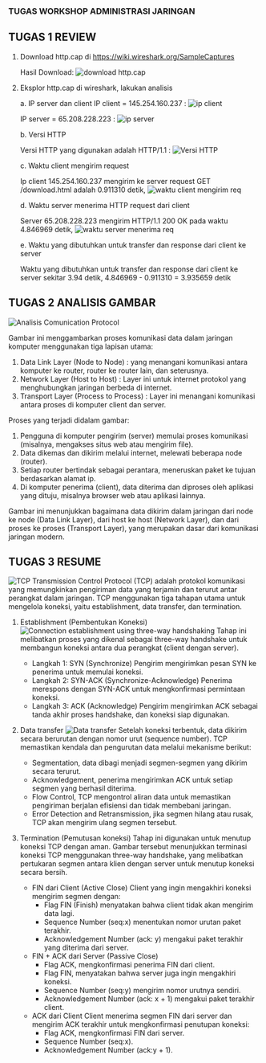 ### TUGAS WORKSHOP ADMINISTRASI JARINGAN 

## TUGAS 1 REVIEW
  1. Download http.cap di https://wiki.wireshark.org/SampleCaptures

       Hasil Download:
       ![download http.cap](https://github.com/Kansaadeneva/AdminJaringan2025/blob/682c5d1cd44fcd3779a622d5ae407769afac5a53/Screenshot%202025-02-20%20190906.png)

     
  3. Eksplor http.cap di wireshark, lakukan analisis

     a. IP server dan client
      IP client = 145.254.160.237 :
      ![ip client](https://github.com/Kansaadeneva/AdminJaringan2025/blob/d4bf49b0a960fd9ab06b7c78fb5e57bb15eee6aa/Screenshot%202025-02-20%20202627.png)

      IP server = 65.208.228.223 :
      ![ip server](https://github.com/Kansaadeneva/AdminJaringan2025/blob/d4bf49b0a960fd9ab06b7c78fb5e57bb15eee6aa/Screenshot%202025-02-20%20202627.png)
     
     b. Versi HTTP

      Versi HTTP yang digunakan adalah HTTP/1.1 :
      ![Versi HTTP](https://github.com/Kansaadeneva/AdminJaringan2025/blob/c4d9edd1ac2e88e85067e7504ed0023f972f741e/Screenshot%202025-02-20%20192522.png)
     
     c. Waktu client mengirim request

      Ip client 145.254.160.237 mengirim ke server request GET /download.html adalah 0.911310 detik,
      ![waktu client mengirim req](https://github.com/Kansaadeneva/AdminJaringan2025/blob/acdbb602011e950d6a477dc147d655c4b422397f/Screenshot%202025-02-20%20193011.png)
     
     d. Waktu server menerima HTTP request dari client

      Server 65.208.228.223 mengirim HTTP/1.1 200 OK pada waktu 4.846969 detik,
      ![waktu server menerima req](https://github.com/Kansaadeneva/AdminJaringan2025/blob/75efbece904d4da8dae9a5edbb37ec1d4b246bdf/Screenshot%202025-02-20%20193021.png)
     
     e. Waktu yang dibutuhkan untuk transfer dan response dari client ke server

      Waktu yang dibutuhkan untuk transfer dan response dari client ke server sekitar 3.94 detik,
      4.846969 - 0.911310 = 3.935659 detik


## TUGAS 2 ANALISIS GAMBAR

![Analisis Comunication Protocol](https://github.com/Kansaadeneva/AdminJaringan2025/blob/abc47dd73f1e5b9af0ec48c0361e86d02d21a1f6/Screenshot%202025-02-20%20204512.png)

  Gambar ini menggambarkan proses komunikasi data dalam jaringan komputer menggunakan tiga lapisan utama:
  1. Data Link Layer (Node to Node) : yang menangani komunikasi antara komputer ke router, router ke router lain, dan seterusnya.
  2. Network Layer (Host to Host) : Layer ini untuk internet protokol yang menghubungkan jaringan berbeda di internet.
  3. Transport Layer (Process to Process) : Layer ini menangani komunikasi antara proses di komputer client dan server.

Proses yang terjadi didalam gambar:
  1. Pengguna di komputer pengirim (server) memulai proses komunikasi (misalnya, mengakses situs web atau mengirim file).
  2. Data dikemas dan dikirim melalui internet, melewati beberapa node (router).
  3. Setiap router bertindak sebagai perantara, meneruskan paket ke tujuan berdasarkan alamat ip.
  4. Di komputer penerima (client), data diterima dan diproses oleh aplikasi yang dituju, misalnya browser web atau aplikasi lainnya.

  Gambar ini menunjukkan bagaimana data dikirim dalam jaringan dari node ke node (Data Link Layer), dari host ke host (Network Layer), dan dari proses ke proses (Transport Layer), yang merupakan dasar dari komunikasi jaringan modern.


## TUGAS 3 RESUME
![TCP](https://github.com/Kansaadeneva/AdminJaringan2025/blob/f18c3f04e7126cb94fae67d315c0c3328f9c87eb/Screenshot%202025-02-20%20213333.png)
  Transmission Control Protocol (TCP) adalah protokol komunikasi yang memungkinkan pengiriman data yang terjamin dan terurut antar perangkat dalam jaringan. TCP menggunakan tiga tahapan utama untuk mengelola koneksi, yaitu establishment, data transfer, dan termination.
  1. Establishment (Pembentukan Koneksi)
     ![Connection establishment using three-way handshaking](https://github.com/Kansaadeneva/AdminJaringan2025/blob/39042cc30c91f9f167e96f7871fbe261085c1614/Screenshot%202025-02-20%20225934.png)
     Tahap ini melibatkan proses yang dikenal sebagai three-way handshake untuk membangun koneksi antara dua perangkat (client dengan server).
     - Langkah 1: SYN (Synchronize)
         Pengirim mengirimkan pesan SYN ke penerima untuk memulai koneksi.
     - Langkah 2: SYN-ACK (Synchronize-Acknowledge)
         Penerima merespons dengan SYN-ACK untuk mengkonfirmasi permintaan koneksi.
     - Langkah 3: ACK (Acknowledge)
         Pengirim mengirimkan ACK sebagai tanda akhir proses handshake, dan koneksi siap digunakan.
       
  2. Data transfer
     ![Data transfer](https://github.com/Kansaadeneva/AdminJaringan2025/blob/b6a8aa593097fadf73cbd011ab40c3ebce92dc4f/Screenshot%202025-02-20%20230208.png)
     Setelah koneksi terbentuk, data dikirim secara berurutan dengan nomor urut (sequence number). TCP memastikan kendala dan pengurutan data melalui mekanisme berikut:
     - Segmentation, data dibagi menjadi segmen-segmen yang dikirim secara terurut.
     - Acknowledgement, penerima mengirimkan ACK untuk setiap segmen yang berhasil diterima.
     - Flow Control, TCP mengontrol aliran data untuk memastikan pengiriman berjalan efisiensi dan tidak membebani jaringan.
     - Error Detection and Retransmission, jika segmen hilang atau rusak, TCP akan mengirim ulang segmen tersebut.
       
  3. Termination (Pemutusan koneksi)
     Tahap ini digunakan untuk menutup koneksi TCP dengan aman. Gambar tersebut menunjukkan terminasi koneksi TCP menggunakan three-way handshake, yang melibatkan pertukaran segmen antara klien dengan server untuk menutup koneksi secara bersih.
     - FIN dari Client (Active Close)
       Client yang ingin mengakhiri koneksi mengirim segmen dengan:
         - Flag FIN (Finish) menyatakan bahwa client tidak akan mengirim data lagi.
         - Sequence Number (seq:x) menentukan nomor urutan paket terakhir.
         - Acknowledgement Number (ack: y) mengakui paket terakhir yang diterima dari server.
     - FIN + ACK dari Server (Passive Close)
         - Flag ACK, mengkonfirmasi penerima FIN dari client.
         - Flag FIN, menyatakan bahwa server juga ingin mengakhiri koneksi.
         - Sequence Number (seq:y) mengirim nomor urutnya sendiri.
         - Acknowledgement Number (ack: x + 1) mengakui paket terakhir client.
     - ACK dari Client
       Client menerima segmen FIN dari server dan mengirim ACK terakhir untuk mengkonfirmasi penutupan koneksi:
         - Flag ACK, mengkonfirmasi FIN dari server.
         - Sequence Number (seq:x).
         - Acknowledgement Number (ack:y + 1).
